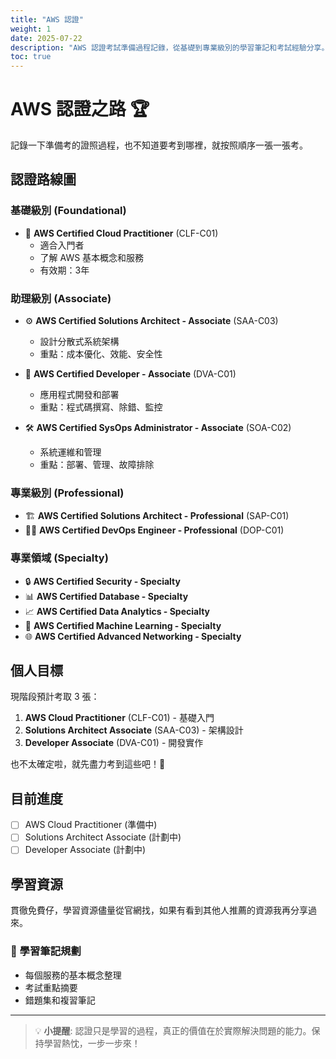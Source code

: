 ```yaml
---
title: "AWS 認證"
weight: 1
date: 2025-07-22
description: "AWS 認證考試準備過程記錄，從基礎到專業級別的學習筆記和考試經驗分享。"
toc: true
---
```


# AWS 認證之路 🏆

記錄一下準備考的證照過程，也不知道要考到哪裡，就按照順序一張一張考。

## 認證路線圖

### 基礎級別 (Foundational)
- 📝 **AWS Certified Cloud Practitioner** (CLF-C01)
  - 適合入門者
  - 了解 AWS 基本概念和服務
  - 有效期：3年

### 助理級別 (Associate)
- ⚙️ **AWS Certified Solutions Architect - Associate** (SAA-C03)
  - 設計分散式系統架構
  - 重點：成本優化、效能、安全性
  
- 🔧 **AWS Certified Developer - Associate** (DVA-C01)
  - 應用程式開發和部署
  - 重點：程式碼撰寫、除錯、監控
  
- 🛠️ **AWS Certified SysOps Administrator - Associate** (SOA-C02)
  - 系統運維和管理
  - 重點：部署、管理、故障排除

### 專業級別 (Professional)
- 🏗️ **AWS Certified Solutions Architect - Professional** (SAP-C01)
- 👨‍💻 **AWS Certified DevOps Engineer - Professional** (DOP-C01)

### 專業領域 (Specialty)
- 🔒 **AWS Certified Security - Specialty**
- 📊 **AWS Certified Database - Specialty**
- 📈 **AWS Certified Data Analytics - Specialty**
- 🤖 **AWS Certified Machine Learning - Specialty**
- 🌐 **AWS Certified Advanced Networking - Specialty**

## 個人目標

現階段預計考取 3 張：

1. **AWS Cloud Practitioner** (CLF-C01) - 基礎入門
2. **Solutions Architect Associate** (SAA-C03) - 架構設計
3. **Developer Associate** (DVA-C01) - 開發實作

也不太確定啦，就先盡力考到這些吧！💪

## 目前進度

- [ ] AWS Cloud Practitioner (準備中)
- [ ] Solutions Architect Associate (計劃中)
- [ ] Developer Associate (計劃中)

## 學習資源

貫徹免費仔，學習資源儘量從官網找，如果有看到其他人推薦的資源我再分享過來。

### 📝 學習筆記規劃
- 每個服務的基本概念整理
- 考試重點摘要
- 錯題集和複習筆記

---

> 💡 **小提醒**: 認證只是學習的過程，真正的價值在於實際解決問題的能力。保持學習熱忱，一步一步來！